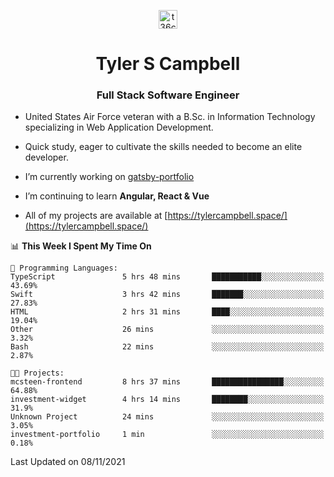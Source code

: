 <p align="center">
<a href="https://www.linkedin.com/in/t36campbell" target="blank"><img align="center" src="https://ik.imagekit.io/t36campbell/Portfolio/linkedin.png.original_m8bbGgPh6.png" alt="t36campbell" height="30" width="30" /></a>
</p>
<h1 align="center">Tyler S Campbell</h1>
<h3 align="center">Full Stack Software Engineer</h3>

* United States Air Force veteran with a B.Sc. in Information Technology specializing in Web Application Development. 

* Quick study, eager to cultivate the skills needed to become an elite developer.

* I’m currently working on [gatsby-portfolio](https://github.com/t36campbell/gatsby-portfolio)

* I’m continuing to learn **Angular, React & Vue**

* All of my projects are available at [https://tylercampbell.space/](https://tylercampbell.space/)

<!--START_SECTION:waka-->
📊 **This Week I Spent My Time On** 

```text
💬 Programming Languages: 
TypeScript               5 hrs 48 mins       ███████████░░░░░░░░░░░░░░   43.69% 
Swift                    3 hrs 42 mins       ███████░░░░░░░░░░░░░░░░░░   27.83% 
HTML                     2 hrs 31 mins       ████░░░░░░░░░░░░░░░░░░░░░   19.04% 
Other                    26 mins             ░░░░░░░░░░░░░░░░░░░░░░░░░   3.32% 
Bash                     22 mins             ░░░░░░░░░░░░░░░░░░░░░░░░░   2.87%

🐱‍💻 Projects: 
mcsteen-frontend         8 hrs 37 mins       ████████████████░░░░░░░░░   64.88% 
investment-widget        4 hrs 14 mins       ████████░░░░░░░░░░░░░░░░░   31.9% 
Unknown Project          24 mins             ░░░░░░░░░░░░░░░░░░░░░░░░░   3.05% 
investment-portfolio     1 min               ░░░░░░░░░░░░░░░░░░░░░░░░░   0.18%

```


 Last Updated on 08/11/2021
<!--END_SECTION:waka-->
